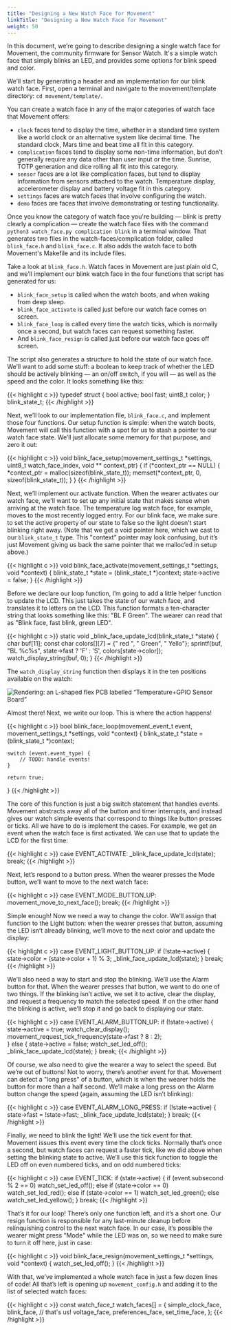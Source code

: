 ```yaml
---
title: "Designing a New Watch Face for Movement"
linkTitle: "Designing a New Watch Face for Movement"
weight: 50
---
```

In this document, we’re going to describe designing a single watch face for Movement, the community firmware for Sensor Watch. It's a simple watch face that simply blinks an LED, and provides some options for blink speed and color.

We’ll start by generating a header and an implementation for our blink watch face. First, open a terminal and navigate to the movement/template directory: `cd movement/template/`.

You can create a watch face in any of the major categories of watch face that Movement offers:

* `clock` faces tend to display the time, whether in a standard time system like a world clock or an alternative system like decimal time. The standard clock, Mars time and beat time all fit in this category.
* `complication` faces tend to display some non-time information, but don't generally require any data other than user input or the time. Sunrise, TOTP generation and dice rolling all fit into this category.
* `sensor` faces are a lot like complication faces, but tend to display information from sensors attached to the watch. Temperature display, accelerometer display and battery voltage fit in this category.
* `settings` faces are watch faces that involve configuring the watch.
* `demo` faces are faces that involve demonstrating or testing functionality.

Once you know the category of watch face you're building — blink is pretty clearly a complication — create the watch face files with the command `python3 watch_face.py complication blink` in a terminal window. That generates two files in the watch-faces/complication folder, called `blink_face.h` and `blink_face.c`. It also adds the watch face to both Movement's Makefile and its include files.

Take a look at `blink_face.h`. Watch faces in Movement are just plain old C, and we’ll implement our blink watch face in the four functions that script has generated for us:

* `blink_face_setup` is called when the watch boots, and when waking from deep sleep.
* `blink_face_activate` is called just before our watch face comes on screen.
* `blink_face_loop` is called every time the watch ticks, which is normally once a second, but watch faces can request something faster.
* And `blink_face_resign` is called just before our watch face goes off screen.

The script also generates a structure to hold the state of our watch face. We’ll want to add some stuff: a boolean to keep track of whether the LED should be actively blinking — an on/off switch, if you will — as well as the speed and the color. It looks something like this:

{{< highlight c >}}
typedef struct {
    bool active;
    bool fast;
    uint8_t color;
} blink_state_t;
{{< /highlight >}}

Next, we’ll look to our implementation file, `blink_face.c`, and implement those four functions. Our setup function is simple: when the watch boots, Movement will call this function with a spot for us to stash a pointer to our watch face state. We’ll just allocate some memory for that purpose, and zero it out:

{{< highlight c >}}
void blink_face_setup(movement_settings_t *settings, uint8_t watch_face_index, void ** context_ptr) {
    if (*context_ptr == NULL) {
        *context_ptr = malloc(sizeof(blink_state_t));
        memset(*context_ptr, 0, sizeof(blink_state_t));
    }
}
{{< /highlight >}}

Next, we’ll implement our activate function. When the wearer activates our watch face, we'll want to set up any initial state that makes sense when arriving at the watch face. The temperature log watch face, for example, moves to the most recently logged entry. For our blink face, we make sure to set the active property of our state to false so the light doesn't start blinking right away. (Note that we get a void pointer here, which we cast to our `blink_state_t` type. This "context" pointer may look confusing, but it’s just Movement giving us back the same pointer that we malloc‘ed in setup above.)

{{< highlight c >}}
void blink_face_activate(movement_settings_t *settings, void *context) {
    blink_state_t *state = (blink_state_t *)context;
    state->active = false;
}
{{< /highlight >}}

Before we declare our loop function, I’m going to add a little helper function to update the LCD. This just takes the state of our watch face, and translates it to letters on the LCD. This function formats a ten-character string that looks something like this: "BL F Green". The wearer can read that as "Blink face, fast blink, green LED".

{{< highlight c >}}
static void _blink_face_update_lcd(blink_state_t *state) {
    char buf[11];
    const char colors[][7] = {" red  ", " Green", " Yello"};
    sprintf(buf, "BL %c%s", state->fast ? 'F' : 'S', colors[state->color]);
    watch_display_string(buf, 0);
}
{{< /highlight >}}

The `watch_display_string` function then displays it in the ten positions available on the watch:

![Rendering: an L-shaped flex PCB labelled “Temperature+GPIO Sensor Board”](../images/blink-face.png)

Almost there! Next, we write our loop. This is where the action happens!

{{< highlight c >}}
bool blink_face_loop(movement_event_t event, movement_settings_t *settings, void *context) {
    blink_state_t *state = (blink_state_t *)context;

    switch (event.event_type) {
        // TODO: handle events!
    }

    return true;
}
{{< /highlight >}}

The core of this function is just a big switch statement that handles events. Movement abstracts away all of the button and timer interrupts, and instead gives our watch simple events that correspond to things like button presses or ticks. All we have to do is implement the cases. For example, we get an event when the watch face is first activated. We can use that to update the LCD for the first time:

{{< highlight c >}}
case EVENT_ACTIVATE:
    _blink_face_update_lcd(state);
    break;
{{< /highlight >}}

Next, let’s respond to a button press. When the wearer presses the Mode button, we’ll want to move to the next watch face:

{{< highlight c >}}
case EVENT_MODE_BUTTON_UP:
    movement_move_to_next_face();
    break;
{{< /highlight >}}

Simple enough! Now we need a way to change the color. We’ll assign that function to the Light button: when the wearer presses that button, assuming the LED isn’t already blinking, we’ll move to the next color and update the display:

{{< highlight c >}}
case EVENT_LIGHT_BUTTON_UP:
    if (!state->active) {
        state->color = (state->color + 1) % 3;
        _blink_face_update_lcd(state);
    }
    break;
{{< /highlight >}}

We’ll also need a way to start and stop the blinking. We’ll use the Alarm button for that. When the wearer presses that button, we want to do one of two things. If the blinking isn’t active, we set it to active, clear the display, and request a frequency to match the selected speed. If on the other hand the blinking is active, we’ll stop it and go back to displaying our state.

{{< highlight c >}}
case EVENT_ALARM_BUTTON_UP:
    if (!state->active) {
        state->active = true;
        watch_clear_display();
        movement_request_tick_frequency(state->fast ? 8 : 2);            
    } else {
        state->active = false;
        watch_set_led_off();
        _blink_face_update_lcd(state);
    }
    break;
{{< /highlight >}}

Of course, we also need to give the wearer a way to select the speed. But we’re out of buttons! Not to worry, there’s another event for that. Movement can detect a "long press" of a button, which is when the wearer holds the button for more than a half second. We’ll make a long press on the Alarm button change the speed (again, assuming the LED isn’t blinking):

{{< highlight c >}}
case EVENT_ALARM_LONG_PRESS:
    if (!state->active) {
        state->fast = !state->fast;
        _blink_face_update_lcd(state);
    }
    break;
{{< /highlight >}}

Finally, we need to blink the light! We’ll use the tick event for that. Movement issues this event every time the clock ticks. Normally that’s once a second, but watch faces can request a faster tick, like we did above when setting the blinking state to active. We’ll use this tick function to toggle the LED off on even numbered ticks, and on odd numbered ticks:

{{< highlight c >}}
case EVENT_TICK:
    if (state->active) {
        if (event.subsecond % 2 == 0) watch_set_led_off();
        else if (state->color == 0) watch_set_led_red();
        else if (state->color == 1) watch_set_led_green();
        else watch_set_led_yellow();
    }
    break;
{{< /highlight >}}

That’s it for our loop! There’s only one function left, and it’s a short one. Our resign function is responsible for any last-minute cleanup before relinquishing control to the next watch face. In our case, it’s possible the wearer might press "Mode" while the LED was on, so we need to make sure to turn it off here, just in case:

{{< highlight c >}}
void blink_face_resign(movement_settings_t *settings, void *context) {
    watch_set_led_off();
}
{{< /highlight >}}

With that, we’ve implemented a whole watch face in just a few dozen lines of code! All that’s left is opening up `movement_config.h` and adding it to the list of selected watch faces:

{{< highlight c >}}
const watch_face_t watch_faces[] = {
    simple_clock_face,
    blink_face, // that's us!
    voltage_face,
    preferences_face,
    set_time_face,
};
{{< /highlight >}}

